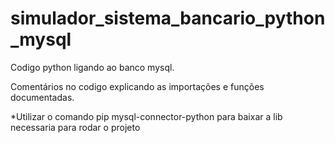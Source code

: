# simulador_sistema_bancario_python_mysql

<p>Codigo python ligando ao banco mysql.</p>
<p>Comentários no codigo explicando as importações e funções documentadas.</p>

*Utilizar o comando pip mysql-connector-python para baixar a lib necessaria para rodar o projeto
